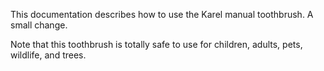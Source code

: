 This documentation describes how to use the Karel manual toothbrush. A small change.

Note that this toothbrush is totally safe to use for children, adults, pets, wildlife, and trees.
